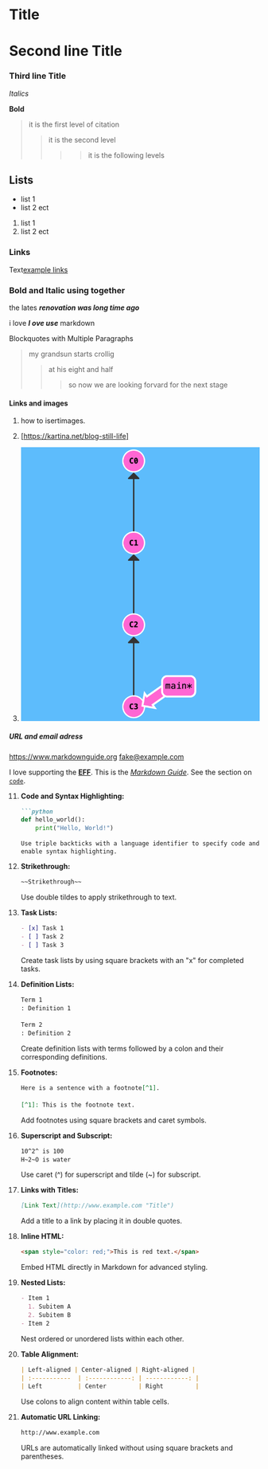 # Title
# Second line Title
### Third line Title

*Italics*

**Bold**

> it is the first level of citation
>> it is the second level
>>>> it is the following levels

## Lists

* list 1
* list 2 ect

1. list 1
2. list 2 ect

### Links 

Text[example links](http.example.com)

### Bold and Italic using together

the lates **_renovation was long time ago_**

i love _**I ove use**_ markdown


Blockquotes with Multiple Paragraphs

> my grandsun starts crollig
>> at his eight and half
>>> so now we are looking forvard for the next stage

#### Links and images

1. how to isertimages.

2. [https://kartina.net/blog-still-life]

3. ![Alt text](image.png)

##### URL and email adress


<https://www.markdownguide.org>
<fake@example.com>


I love supporting the **[EFF](https://eff.org)**.
This is the *[Markdown Guide](https://www.markdownguide.org)*.
See the section on [`code`](#code).



11. **Code and Syntax Highlighting:**
    ```markdown
    ```python
    def hello_world():
        print("Hello, World!")
    ```
    ```
    Use triple backticks with a language identifier to specify code and enable syntax highlighting.

12. **Strikethrough:**
    ```markdown
    ~~Strikethrough~~
    ```
    Use double tildes to apply strikethrough to text.

13. **Task Lists:**
    ```markdown
    - [x] Task 1
    - [ ] Task 2
    - [ ] Task 3
    ```
    Create task lists by using square brackets with an "x" for completed tasks.

14. **Definition Lists:**
    ```markdown
    Term 1
    : Definition 1

    Term 2
    : Definition 2
    ```
    Create definition lists with terms followed by a colon and their corresponding definitions.

15. **Footnotes:**
    ```markdown
    Here is a sentence with a footnote[^1].

    [^1]: This is the footnote text.
    ```
    Add footnotes using square brackets and caret symbols.

16. **Superscript and Subscript:**
    ```markdown
    10^2^ is 100
    H~2~O is water
    ```
    Use caret (^) for superscript and tilde (~) for subscript.

17. **Links with Titles:**
    ```markdown
    [Link Text](http://www.example.com "Title")
    ```
    Add a title to a link by placing it in double quotes.

18. **Inline HTML:**
    ```markdown
    <span style="color: red;">This is red text.</span>
    ```
    Embed HTML directly in Markdown for advanced styling.

19. **Nested Lists:**
    ```markdown
    - Item 1
      1. Subitem A
      2. Subitem B
    - Item 2
    ```
    Nest ordered or unordered lists within each other.

20. **Table Alignment:**
    ```markdown
    | Left-aligned | Center-aligned | Right-aligned |
    | :-----------  | :------------: | ------------: |
    | Left          | Center         | Right         |
    ```
    Use colons to align content within table cells.

21. **Automatic URL Linking:**
    ```markdown
    http://www.example.com
    ```
    URLs are automatically linked without using square brackets and parentheses.


